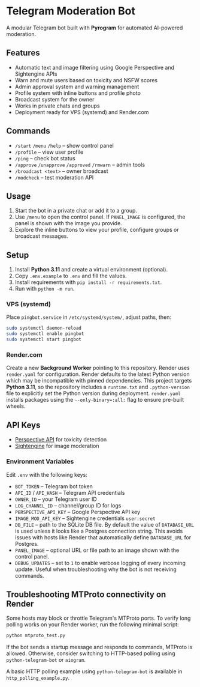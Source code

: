 # Telegram Moderation Bot

A modular Telegram bot built with **Pyrogram** for automated AI-powered moderation.

## Features
- Automatic text and image filtering using Google Perspective and Sightengine APIs
- Warn and mute users based on toxicity and NSFW scores
- Admin approval system and warning management
- Profile system with inline buttons and profile photo
- Broadcast system for the owner
- Works in private chats and groups
- Deployment ready for VPS (systemd) and Render.com

## Commands
- `/start` `/menu` `/help` – show control panel
- `/profile` – view user profile
- `/ping` – check bot status
- `/approve` `/unapprove` `/approved` `/rmwarn` – admin tools
- `/broadcast <text>` – owner broadcast
- `/modcheck` – test moderation API

## Usage
1. Start the bot in a private chat or add it to a group.
2. Use `/menu` to open the control panel. If `PANEL_IMAGE` is configured, the panel is shown with the image you provide.
3. Explore the inline buttons to view your profile, configure groups or broadcast messages.

## Setup
1. Install **Python 3.11** and create a virtual environment (optional).
2. Copy `.env.example` to `.env` and fill the values.
3. Install requirements with `pip install -r requirements.txt`.
4. Run with `python -m run`.

### VPS (systemd)
Place `pingbot.service` in `/etc/systemd/system/`, adjust paths, then:
```bash
sudo systemctl daemon-reload
sudo systemctl enable pingbot
sudo systemctl start pingbot
```

### Render.com
Create a new **Background Worker** pointing to this repository. Render uses `render.yaml` for configuration. Render defaults to the latest Python version which may be incompatible with pinned dependencies. This project targets **Python 3.11**, so the repository includes a `runtime.txt` and `.python-version` file to explicitly set the Python version during deployment.
`render.yaml` installs packages using the `--only-binary=:all:` flag to ensure pre-built wheels.
## API Keys
- [Perspective API](https://www.perspectiveapi.com/) for toxicity detection
- [Sightengine](https://sightengine.com/) for image moderation


### Environment Variables
Edit `.env` with the following keys:

- `BOT_TOKEN` – Telegram bot token
- `API_ID` / `API_HASH` – Telegram API credentials
- `OWNER_ID` – your Telegram user ID
- `LOG_CHANNEL_ID` – channel/group ID for logs
- `PERSPECTIVE_API_KEY` – Google Perspective API key
- `IMAGE_MOD_API_KEY` – Sightengine credentials `user:secret`
- `DB_FILE` – path to the SQLite DB file. By default the value of `DATABASE_URL` is used unless it looks like a Postgres connection string. This avoids issues with hosts like Render that automatically define `DATABASE_URL` for Postgres.
- `PANEL_IMAGE` – optional URL or file path to an image shown with the control panel.
- `DEBUG_UPDATES` – set to `1` to enable verbose logging of every incoming update. Useful when troubleshooting why the bot is not receiving commands.

## Troubleshooting MTProto connectivity on Render

Some hosts may block or throttle Telegram's MTProto ports. To verify long polling works on your Render worker, run the following minimal script:

```bash
python mtproto_test.py
```

If the bot sends a startup message and responds to commands, MTProto is allowed. Otherwise, consider switching to HTTP-based polling using `python-telegram-bot` or `aiogram`.

A basic HTTP polling example using `python-telegram-bot` is available in `http_polling_example.py`.
